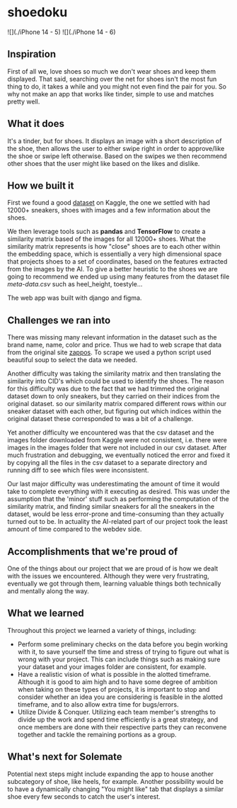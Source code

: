# shoedoku

![](./iPhone 14 - 5)
![](./iPhone 14 - 6)

## Inspiration
First of all we, love shoes so much we don't wear shoes and keep them displayed. That said, searching over the net for shoes isn't the most fun thing to do, it takes a while and you might not even find the pair for you. So why not make an app that works like tinder, simple to use and matches pretty well. 


## What it does
It's a tinder, but for shoes. It displays an image with a short description of the shoe, then allows the user to either swipe right in order to approve/like the shoe or swipe left otherwise. Based on the swipes we then recommend other shoes that the user might like based on the likes and dislike.

## How we built it
First we found a good [dataset](https://www.kaggle.com/datasets/aryashah2k/large-shoe-dataset-ut-zappos50k/data) on Kaggle, the one we settled with had 12000+ sneakers, shoes with images and a few information about the shoes.

We then leverage tools such as **pandas** and **TensorFlow** to create a similarity matrix based of the images for all 12000+ shoes. What the similarity matrix represents is how "close" shoes are to each other within the embedding space, which is essentially a very high dimensional space that projects shoes to a set of coordinates, based on the features extracted from the images by the AI. To give a better heuristic to the shoes we are going to recommend we ended up using many features from the dataset file _meta-data.csv_ such as heel_height, toestyle...

The web app was built with django and figma.


## Challenges we ran into
There was missing many relevant information in the dataset such as the brand name, name, color and price. Thus we had to web scrape that data from the original site [zappos](https://www.zappos.com/). To scrape we used a python script used beautiful soup to select the data we needed. 

Another difficulty was taking the similarity matrix and then translating the similarity into CID's which could be used to identify the shoes. The reason for this difficulty was due to the fact that we had trimmed the original dataset down to only sneakers, but they carried on their indices from the original dataset. so our similarity matrix compared different rows within our sneaker dataset with each other, but figuring out which indices within the original dataset these corresponded to was a bit of a challenge.

Yet another difficulty we encountered was that the csv dataset and the images folder downloaded from Kaggle were not consistent, i.e. there were images in the images folder that were not included in our csv dataset. After much frustration and debugging, we eventually noticed the error and fixed it by copying all the files in the csv dataset to a separate directory and running diff to see which files were inconsistent.

Our last major difficulty was underestimating the amount of time it would take to complete everything with it executing as desired. This was under the assumption that the 'minor' stuff such as performing the computation of the similarity matrix, and finding similar sneakers for all the sneakers in the dataset, would be less error-prone and time-consuming than they actually turned out to be. In actuality the AI-related part of our project took the least amount of time compared to the webdev side.


## Accomplishments that we're proud of
One of the things about our project that we are proud of is how we dealt with the issues we encountered. Although they were very frustrating, eventually we got through them, learning valuable things both technically and mentally along the way. 


## What we learned
Throughout this project we learned a variety of things, including:
- Perform some preliminary checks on the data before you begin working with it, to save yourself the time and stress of trying to figure out what is wrong with your project. This can include things such as making sure your dataset and your images folder are consistent, for example.
- Have a realistic vision of what is possible in the alotted timeframe. Although it is good to aim high and to have some degree of ambition when taking on these types of projects, it is important to stop and consider whether an idea you are considering is feasible in the alotted timeframe, and to also allow extra time for bugs/errors.
- Utilize Divide & Conquer. Utilizing each team member's strengths to divide up the work and spend time efficiently is a great strategy, and once members are done with their respective parts they can reconvene together and tackle the remaining portions as a group.


## What's next for Solemate
Potential next steps might include expanding the app to house another subcategory of shoe, like heels, for example. Another possibility would be to have a dynamically changing "You might like" tab that displays a similar shoe every few seconds to catch the user's interest.
